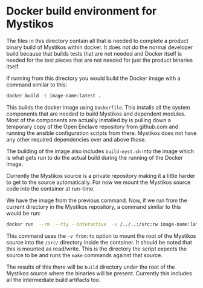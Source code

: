 # Docker build environment for Mystikos

The files in this directory contain all that is needed to complete a product binary build of Mystikos within docker.
It does not do the normal developer build because that builds tests that are not needed and Docker itself is needed for the test pieces that are not needed for just the product binaries itself.

If running from this directory you would build the Docker image with a command similar to this:

```bash
docker build -t image-name:latest .
```

This builds the docker image using `Dockerfile`.
This installs all the system components that are needed to build Mystikos and dependent modules.
Most of the components are actually installed by is pulling down a temporary copy of the Open Enclave repository from github.com and running the ansible configuration scripts from there.
Mystikos does not have any other required dependencies over and above those.

The building of the image also includes `build-myst.sh` into the image which is what gets run to do the actual build during the running of the Docker image.

Currently the Mystikos source is a private repository making it a little harder to get to the source automatically.
For now we mount the Mystikos source code into the container at run-time.

We have the image from the previous command.
Now, if we run from the current directory in the Mystikos repository, a command similar to this would be run:

```bash
docker run  --rm  --tty --interactive  -v /../..:/src:rw image-name:latest
```

This command uses the `-v from:to` option to mount the root of the Mystikos source into the `/src/` directory inside the container. It should be noted that this is mounted as read/write.
This is the directory the script expects the source to be and runs the `make` commands against that source.

The results of this there will be `build` directory under the root of the Mystikos source where the binaries will be present. Currently this includes all the intermediate build artifacts too.

